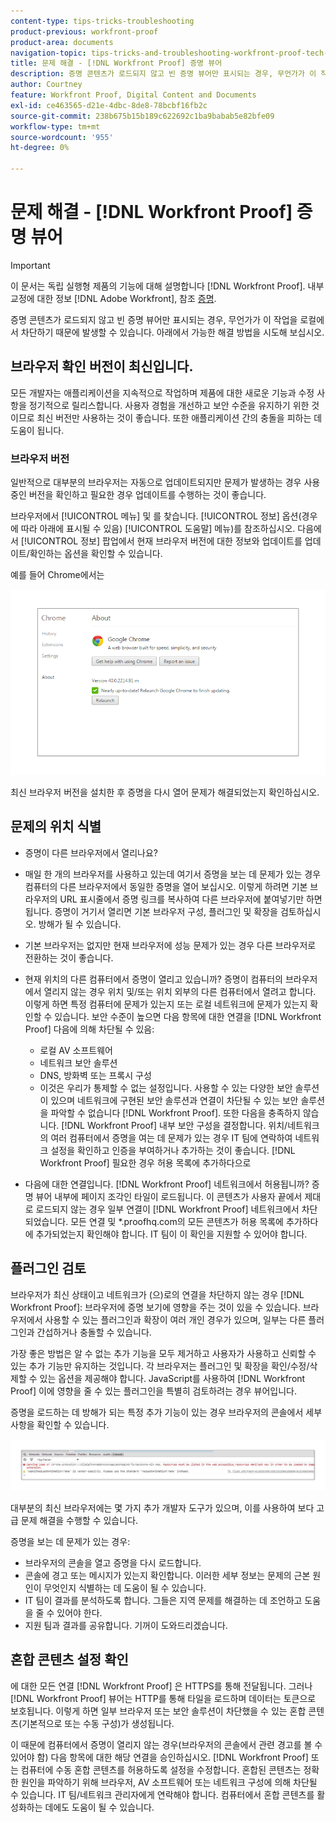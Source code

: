 ```yaml
---
content-type: tips-tricks-troubleshooting
product-previous: workfront-proof
product-area: documents
navigation-topic: tips-tricks-and-troubleshooting-workfront-proof-tech-corner
title: 문제 해결 - [!DNL Workfront Proof] 증명 뷰어
description: 증명 콘텐츠가 로드되지 않고 빈 증명 뷰어만 표시되는 경우, 무언가가 이 작업을 로컬에서 차단하기 때문에 발생할 수 있습니다.
author: Courtney
feature: Workfront Proof, Digital Content and Documents
exl-id: ce463565-d21e-4dbc-8de8-78bcbf16fb2c
source-git-commit: 238b675b15b189c622692c1ba9babab5e82bfe09
workflow-type: tm+mt
source-wordcount: '955'
ht-degree: 0%

---
```


# 문제 해결 - [!DNL Workfront Proof] 증명 뷰어

<!-- Audited: 01/2024 -->

>[!IMPORTANT]
>
>이 문서는 독립 실행형 제품의 기능에 대해 설명합니다 [!DNL Workfront Proof]. 내부 교정에 대한 정보 [!DNL Adobe Workfront], 참조 [증명](../../../review-and-approve-work/proofing/proofing.md).

증명 콘텐츠가 로드되지 않고 빈 증명 뷰어만 표시되는 경우, 무언가가 이 작업을 로컬에서 차단하기 때문에 발생할 수 있습니다. 아래에서 가능한 해결 방법을 시도해 보십시오.

## 브라우저 확인 <!--and [!DNL Flash Player]--> 버전이 최신입니다.

모든 개발자는 애플리케이션을 지속적으로 작업하며 제품에 대한 새로운 기능과 수정 사항을 정기적으로 릴리스합니다. 사용자 경험을 개선하고 보안 수준을 유지하기 위한 것이므로 최신 버전만 사용하는 것이 좋습니다. 또한 애플리케이션 간의 충돌을 피하는 데 도움이 됩니다.

<!--
### [!DNL Flash Player] Plugin Version

To check your current [!DNL Flash Player] version visit the [[!DNL Adobe] website](http://www.adobe.com/software/flash/about/).

![ProofView_2.png](assets/proofview-2-350x199.png)

If your version number differs from the one listed for your platform go to the [[!DNL Flash Player] download page](http://get.adobe.com/flashplayer/otherversions/) and get the latest version.

Please note: we do recommend using the original [!DNL Adobe] plugin, so if your browser uses a built-in solution deactivate it and install the [!DNL Adobe] solution.
-->

### 브라우저 버전

일반적으로 대부분의 브라우저는 자동으로 업데이트되지만 문제가 발생하는 경우 사용 중인 버전을 확인하고 필요한 경우 업데이트를 수행하는 것이 좋습니다.

브라우저에서 [!UICONTROL 메뉴] 및 를 찾습니다. [!UICONTROL 정보] 옵션(경우에 따라 아래에 표시될 수 있음) [!UICONTROL 도움말] 메뉴)를 참조하십시오. 다음에서 [!UICONTROL 정보] 팝업에서 현재 브라우저 버전에 대한 정보와 업데이트를 업데이트/확인하는 옵션을 확인할 수 있습니다.

예를 들어 Chrome에서는

![Chrome 브라우저 버전](assets/proofview-3.png)

최신 브라우저 버전을 설치한 후 증명을 다시 열어 문제가 해결되었는지 확인하십시오.

<!--
## Ensure Your Local [!DNL Flash] Storage is Available

Our [!DNL Workfront Proof] Viewer is based on Flash, and we store some data about the proofs (i.e., comments, proof tiles, [!DNL Workfront Proof] Viewer settings) on your computer using [!DNL Flash Player]. If the [!DNL Workfront Proof] Viewer opens, but there is no content inside you will want to make sure that the Flash Storage is available on your machine and that [!DNL Workfront Proof] is allowed to use it.

If there is some storage allocated, but you're working with the bigger proofs with multiple pages and comments try to increase the [!DNL Flash] Storage and re-load your proof.

Please see [Problems With Viewing Proofs - [!DNL Flash] Shared Objects Explained](../../../workfront-proof/wp-tech-corner/troubleshooting/view-proof-flash-shared-object.md) for the detailed instructions.
-->

## 문제의 위치 식별

* 증명이 다른 브라우저에서 열리나요?
* 매일 한 개의 브라우저를 사용하고 있는데 여기서 증명을 보는 데 문제가 있는 경우 컴퓨터의 다른 브라우저에서 동일한 증명을 열어 보십시오. 이렇게 하려면 기본 브라우저의 URL 표시줄에서 증명 링크를 복사하여 다른 브라우저에 붙여넣기만 하면 됩니다. 증명이 거기서 열리면 기본 브라우저 구성, 플러그인 및 확장을 검토하십시오. 방해가 될 수 있습니다.
* 기본 브라우저는 없지만 현재 브라우저에 성능 문제가 있는 경우 다른 브라우저로 전환하는 것이 좋습니다.
* 현재 위치의 다른 컴퓨터에서 증명이 열리고 있습니까?
증명이 컴퓨터의 브라우저에서 열리지 않는 경우 위치 및/또는 위치 외부의 다른 컴퓨터에서 열려고 합니다. 이렇게 하면 특정 컴퓨터에 문제가 있는지 또는 로컬 네트워크에 문제가 있는지 확인할 수 있습니다.
보안 수준이 높으면 다음 항목에 대한 연결을 [!DNL Workfront Proof] 다음에 의해 차단될 수 있음:

   * 로컬 AV 소프트웨어
   * 네트워크 보안 솔루션
   * DNS, 방화벽 또는 프록시 구성
   * 이것은 우리가 통제할 수 없는 설정입니다. 사용할 수 있는 다양한 보안 솔루션이 있으며 네트워크에 구현된 보안 솔루션과 연결이 차단될 수 있는 보안 솔루션을 파악할 수 없습니다 [!DNL Workfront Proof]. 또한 다음을 충족하지 않습니다. [!DNL Workfront Proof] 내부 보안 구성을 결정합니다. 위치/네트워크의 여러 컴퓨터에서 증명을 여는 데 문제가 있는 경우 IT 팀에 연락하여 네트워크 설정을 확인하고 인증을 부여하거나 추가하는 것이 좋습니다. [!DNL Workfront Proof] 필요한 경우 허용 목록에 추가하다으로

* 다음에 대한 연결입니다. [!DNL Workfront Proof] 네트워크에서 허용됩니까?
증명 뷰어 내부에 페이지 조각인 타일이 로드됩니다. 이 콘텐츠가 사용자 끝에서 제대로 로드되지 않는 경우 일부 연결이 [!DNL Workfront Proof] 네트워크에서 차단되었습니다. 모든 연결 및 *.proofhq.com의 모든 콘텐츠가 허용 목록에 추가하다에 추가되었는지 확인해야 합니다. IT 팀이 이 확인을 지원할 수 있어야 합니다.

## 플러그인 검토

브라우저가 최신 상태이고 네트워크가 (으)로의 연결을 차단하지 않는 경우 [!DNL Workfront Proof]: 브라우저에 증명 보기에 영향을 주는 것이 있을 수 있습니다. 브라우저에서 사용할 수 있는 플러그인과 확장이 여러 개인 경우가 있으며, 일부는 다른 플러그인과 간섭하거나 충돌할 수 있습니다.

가장 좋은 방법은 알 수 없는 추가 기능을 모두 제거하고 사용자가 사용하고 신뢰할 수 있는 추가 기능만 유지하는 것입니다. 각 브라우저는 플러그인 및 확장을 확인/수정/삭제할 수 있는 옵션을 제공해야 합니다. JavaScript를 사용하여 [!DNL Workfront Proof] 이에 영향을 줄 수 있는 플러그인을 특별히 검토하려는 경우 뷰어입니다.

증명을 로드하는 데 방해가 되는 특정 추가 기능이 있는 경우 브라우저의 콘솔에서 세부 사항을 확인할 수 있습니다.

![브라우저 콘솔](assets/proofview-4.png)

대부분의 최신 브라우저에는 몇 가지 추가 개발자 도구가 있으며, 이를 사용하여 보다 고급 문제 해결을 수행할 수 있습니다.

증명을 보는 데 문제가 있는 경우:

* 브라우저의 콘솔을 열고 증명을 다시 로드합니다.
* 콘솔에 경고 또는 메시지가 있는지 확인합니다. 이러한 세부 정보는 문제의 근본 원인이 무엇인지 식별하는 데 도움이 될 수 있습니다.
* IT 팀이 결과를 분석하도록 합니다. 그들은 지역 문제를 해결하는 데 조언하고 도움을 줄 수 있어야 한다.
* 지원 팀과 결과를 공유합니다. 기꺼이 도와드리겠습니다.

## 혼합 콘텐츠 설정 확인

에 대한 모든 연결 [!DNL Workfront Proof] 은 HTTPS를 통해 전달됩니다. 그러나 [!DNL Workfront Proof] 뷰어는 HTTP를 통해 타일을 로드하며 데이터는 토큰으로 보호됩니다. 이렇게 하면 일부 브라우저 또는 보안 솔루션이 차단했을 수 있는 혼합 콘텐츠(기본적으로 또는 수동 구성)가 생성됩니다.

이 때문에 컴퓨터에서 증명이 열리지 않는 경우(브라우저의 콘솔에서 관련 경고를 볼 수 있어야 함) 다음 항목에 대한 해당 연결을 승인하십시오. [!DNL Workfront Proof] 또는 컴퓨터에 수동 혼합 콘텐츠를 허용하도록 설정을 수정합니다. 혼합된 콘텐츠는 정확한 원인을 파악하기 위해 브라우저, AV 소프트웨어 또는 네트워크 구성에 의해 차단될 수 있습니다. IT 팀/네트워크 관리자에게 연락해야 합니다. 컴퓨터에서 혼합 콘텐츠를 활성화하는 데에도 도움이 될 수 있습니다.


